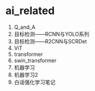 # ai_related
1. Q_and_A
2. 目标检测——RCNN与YOLO系列
3. 目标检测——R2CNN与SCRDet
4. ViT
5. transformer
6. swin_transformer
7. 机器学习
8. 机器学习2
9. 白话强化学习笔记